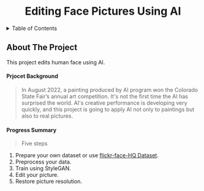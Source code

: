 <div align="center">
  <h1 align="center">Editing Face Pictures Using AI</h1>
</div>

<!-- TABLE OF CONTENTS -->
<details>
  <summary>Table of Contents</summary>
  <ol>
    <li>
      <a href="#about-the-project">About The Project</a>
      <ul>
      </ul>
    </li>

  </ol>
</details>



<!-- ABOUT THE PROJECT -->
## About The Project

This project edits human face using AI.


#### Prjocet Background
>In August 2022, a painting produced by AI program won the Colorado State Fair’s annual art competition.
It's not the first time the AI has surprised the world.
AI's creative performance is developing very quickly, and this project is going to apply AI not only to paintings but also to real pictures.

#### Progress Summary
>Five steps<br>
1. Prepare your own dataset or use [flickr-face-HQ Dataset](https://github.com/NVlabs/ffhq-dataset).
2. Preprocess your data.
3. Train using StyleGAN.
4. Edit your picture.
5. Restore picture resolution.
